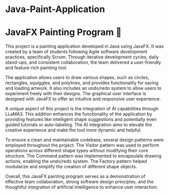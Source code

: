 # Java-Paint-Application
# JavaFX Painting Program 🎨

This project is a painting application developed in Java using JavaFX. It was created by a team of students following Agile software development practices, specifically Scrum. Through iterative development cycles, daily stand-ups, and consistent collaboration, the team delivered a user-friendly and feature-rich painting tool.

The application allows users to draw various shapes, such as circles, rectangles, squiggles, and polylines, and provides functionality for saving and loading artwork. It also includes an undo/redo system to allow users to experiment freely with their designs. The graphical user interface is designed with JavaFX to offer an intuitive and responsive user experience.

A unique aspect of this project is the integration of AI capabilities through LLaMA3. This addition enhances the functionality of the application by providing features like intelligent shape suggestions and potentially even guided tutorials or auto-labeling. The AI integration aims to elevate the creative experience and make the tool more dynamic and helpful.

To ensure a clean and maintainable codebase, several design patterns were employed throughout the project. The Visitor pattern was used to perform operations across different shape types without modifying their core structure. The Command pattern was implemented to encapsulate drawing actions, enabling the undo/redo system. The Factory pattern helped modularize and simplify the creation of different shape objects.

Overall, this JavaFX painting program serves as a demonstration of effective team collaboration, strong software design principles, and the thoughtful integration of artificial intelligence to enhance user interaction.
